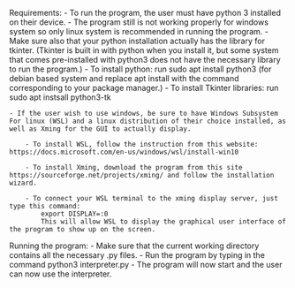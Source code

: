 Requirements:
	- To run the program, the user must have python 3 installed on their device.
		- The program still is not working properly for windows system so only linux system is recommended in running the program.
	- Make sure also that your python installation actually has the library for tkinter. (Tkinter is built in with python when you install it, but some system that comes pre-installed with python3 does not have the necessary library to run the program.)
		- To install python:
			run sudo apt install python3 (for debian based system and replace apt install with the command corresponding to your package manager.)
		- To install Tkinter libraries:
			run sudo apt instsall python3-tk

	- If the user wish to use windows, be sure to have Windows Subsystem For linux (WSL) and a linux distribution of their choice installed, as well as Xming for the GUI to actually display.

		- To install WSL, follow the instruction from this website: https://docs.microsoft.com/en-us/windows/wsl/install-win10

		- To install Xming, download the program from this site https://sourceforge.net/projects/xming/ and follow the installation wizard.

		- To connect your WSL terminal to the xming display server, just type this command:
			export DISPLAY=:0
			This will allow WSL to display the graphical user interface of the program to show up on the screen.

Running the program:
	- Make sure that the current working directory contains all the necessary .py files.
	- Run the program by typing in the command python3 interpreter.py
	- The program will now start and the user can now use the interpreter.

